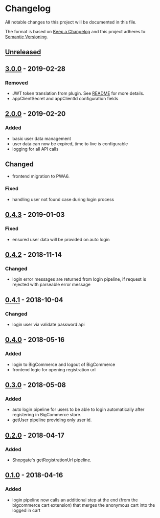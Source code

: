 # Changelog

All notable changes to this project will be documented in this file.

The format is based on [Keep a Changelog](http://keepachangelog.com/) and this project adheres to [Semantic Versioning](http://semver.org/).

## [Unreleased]

## [3.0.0] - 2019-02-28
### Removed
- JWT token translation from plugin. See [README](./README.md) for more details.
- appClientSecret and appClientId configuration fields

## [2.0.0] - 2019-02-20
### Added
- basic user data management
- user data can now be expired, time to live is configurable
- logging for all API calls
## Changed
- frontend migration to PWA6.
### Fixed
- handling user not found case during login process

## [0.4.3] - 2019-01-03
### Fixed
- ensured user data will be provided on auto login

## [0.4.2] - 2018-11-14
### Changed
- login error messages are returned from login pipeline, if request is rejected with parseable error message

## [0.4.1] - 2018-10-04
### Changed
- login user via validate password api

## [0.4.0] - 2018-05-16
### Added
- login to BigCommerce and logout of BigCommerce
- frontend logic for opening registration url

## [0.3.0] - 2018-05-08
### Added
- auto login pipeline for users to be able to login automatically after registering in BigCommerce store.
- getUser pipeline providing only user id.

## [0.2.0] - 2018-04-17
### Added
- Shopgate's getRegistrationUrl pipeline.

## [0.1.0] - 2018-04-16
### Added
- login pipeline now calls an additional step at the end (from the bigcommerce cart extension) that merges the anonymous cart into the logged in cart

[Unreleased]: https://github.com/shopgate/ext-bigcommerce-user/compare/v3.0.0...HEAD
[3.0.0]: https://github.com/shopgate/ext-bigcommerce-user/compare/v2.0.0...v3.0.0
[2.0.0]: https://github.com/shopgate/ext-bigcommerce-user/compare/v0.4.3...v2.0.0
[0.4.3]: https://github.com/shopgate/ext-bigcommerce-user/compare/v0.4.2...v0.4.3
[0.4.2]: https://github.com/shopgate/ext-bigcommerce-user/compare/v0.4.1...v0.4.2
[0.4.1]: https://github.com/shopgate/ext-bigcommerce-user/compare/v0.4.0...v0.4.1
[0.4.0]: https://github.com/shopgate/ext-bigcommerce-user/compare/v0.3.0...v0.4.0
[0.3.0]: https://github.com/shopgate/ext-bigcommerce-user/compare/v0.2.0...v0.3.0
[0.2.0]: https://github.com/shopgate/ext-bigcommerce-user/compare/v0.1.0...v0.2.0
[0.1.0]: https://github.com/shopgate/ext-bigcommerce-user/tree/v0.1.0
